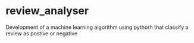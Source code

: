 # review_analyser
Development of a machine learning algorithm using pythorh that classify a review as postive or negative
